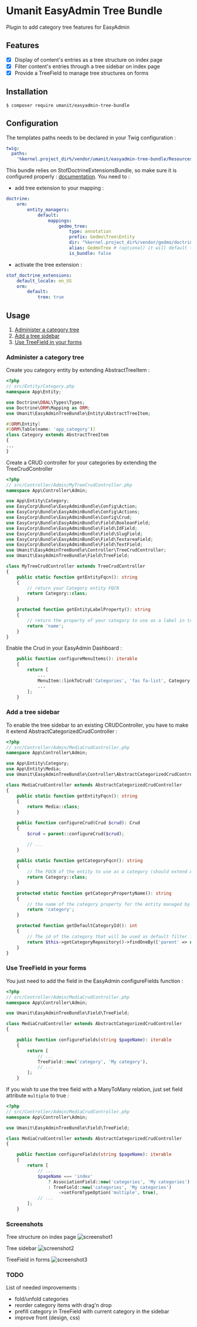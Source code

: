 # Umanit EasyAdmin Tree Bundle

Plugin to add category tree features for EasyAdmin

## Features

- [x] Display of content's entries as a tree structure on index page
- [x] Filter content's entries through a tree sidebar on index page
- [x] Provide a TreeField to manage tree structures on forms

## Installation

`$ composer require umanit/easyadmin-tree-bundle`

## Configuration

The templates paths needs to be declared in your Twig configuration :

```yaml
twig:
  paths:
    '%kernel.project_dir%/vendor/umanit/easyadmin-tree-bundle/Resources/views': UmanitEasyAdminTreeBundle
```

This bundle relies on StofDoctrineExtensionsBundle, so make sure it is configured properly : [documentation](https://symfony.com/bundles/StofDoctrineExtensionsBundle/current/index.html). 
You need to :
* add tree extension to your mapping : 
```yaml
doctrine:
    orm:
        entity_managers:
            default:
                mappings:
                    gedmo_tree:
                        type: annotation
                        prefix: Gedmo\Tree\Entity
                        dir: "%kernel.project_dir%/vendor/gedmo/doctrine-extensions/src/Tree/Entity"
                        alias: GedmoTree # (optional) it will default to the name set for the mapping
                        is_bundle: false
```
* activate the tree extension :
```yaml
stof_doctrine_extensions:
    default_locale: en_US
    orm:
        default:
            tree: true
```

## Usage

1. [Administer a category tree](#administer-a-category-tree)
1. [Add a tree sidebar](#add-a-tree-sidebar)
1. [Use TreeField in your forms](#use-treefield-in-your-forms)

### Administer a category tree

Create you category entity by extending AbstractTreeItem :

```php
<?php
// src/Entity/Category.php
namespace App\Entity;

use Doctrine\DBAL\Types\Types;
use Doctrine\ORM\Mapping as ORM;
use Umanit\EasyAdminTreeBundle\Entity\AbstractTreeItem;

#[ORM\Entity]
#[ORM\Table(name: 'app_category')]
class Category extends AbstractTreeItem
{
...
}
```

Create a CRUD controller for your categories by extending the TreeCrudController
```php
<?php
// src/Controller/Admin/MyTreeCrudController.php
namespace App\Controller\Admin;

use App\Entity\Category;
use EasyCorp\Bundle\EasyAdminBundle\Config\Action;
use EasyCorp\Bundle\EasyAdminBundle\Config\Actions;
use EasyCorp\Bundle\EasyAdminBundle\Config\Crud;
use EasyCorp\Bundle\EasyAdminBundle\Field\BooleanField;
use EasyCorp\Bundle\EasyAdminBundle\Field\IdField;
use EasyCorp\Bundle\EasyAdminBundle\Field\SlugField;
use EasyCorp\Bundle\EasyAdminBundle\Field\TextareaField;
use EasyCorp\Bundle\EasyAdminBundle\Field\TextField;
use Umanit\EasyAdminTreeBundle\Controller\TreeCrudController;
use Umanit\EasyAdminTreeBundle\Field\TreeField;

class MyTreeCrudController extends TreeCrudController
{
    public static function getEntityFqcn(): string
    {
        // return your Category entity FQCN
        return Category::class;
    }

    protected function getEntityLabelProperty(): string
    {
        // return the property of your category to use as a label in tree display
        return 'name';
    }
}
```

Enable the Crud in your EasyAdmin Dashboard : 

```php
    public function configureMenuItems(): iterable
    {
        return [
            ...
            MenuItem::linkToCrud('Categories', 'fas fa-list', Category::class),
            ...
        ];
    }
```

### Add a tree sidebar

To enable the tree sidebar to an existing CRUDController, you have to make it extend AbstractCategorizedCrudController :

```php
<?php
// src/Controller/Admin/MediaCrudController.php
namespace App\Controller\Admin;

use App\Entity\Category;
use App\Entity\Media;
use Umanit\EasyAdminTreeBundle\Controller\AbstractCategorizedCrudController;

class MediaCrudController extends AbstractCategorizedCrudController
{
    public static function getEntityFqcn(): string
    {
        return Media::class;
    }

    public function configureCrud(Crud $crud): Crud
    {
        $crud = parent::configureCrud($crud);

        // ...
    }
    
    public static function getCategoryFqcn(): string
    {
        // The FQCN of the entity to use as a category (should extend AbstractTreeItem)
        return Category::class;
    }

    protected static function getCategoryPropertyName(): string
    {
        // the name of the category property for the entity managed by this CRUDController
        return 'category';
    }

    protected function getDefaultCategoryId(): int
    {
        // The id of the category that will be used as default filter for the index page of your CRUD 
        return $this->getCategoryRepository()->findOneBy(['parent' => null])->getId();
    }
}
```

### Use TreeField in your forms

You just need to add the field in the EasyAdmin configureFields function : 

```php
<?php
// src/Controller/Admin/MediaCrudController.php
namespace App\Controller\Admin;

use Umanit\EasyAdminTreeBundle\Field\TreeField;

class MediaCrudController extends AbstractCategorizedCrudController
{

    public function configureFields(string $pageName): iterable
    {
        return [
            // ...
            TreeField::new('category', 'My category'),
            // ...
        ];
    }
```

If you wish to use the tree field with a ManyToMany relation, just set field attribute `multiple` to true :
```php
<?php
// src/Controller/Admin/MediaCrudController.php
namespace App\Controller\Admin;

use Umanit\EasyAdminTreeBundle\Field\TreeField;

class MediaCrudController extends AbstractCategorizedCrudController
{

    public function configureFields(string $pageName): iterable
    {
        return [
            // ...
            $pageName === 'index'
                ? AssociationField::new('categories', 'My categories')
                : TreeField::new('categories', 'My categories')
                    ->setFormTypeOption('multiple', true),
            // ...
        ];
    }
```

### Screenshots
Tree structure on index page
![screenshot1](doc/screenshots/1.jpg "Content's entries as a tree structure")

Tree sidebar
![screenshot2](doc/screenshots/2.jpg "Tree sidebar")

TreeField in forms
![screenshot3](doc/screenshots/3.jpg "TreeField on forms")

### TODO 

List of needed improvements : 
- fold/unfold categories
- reorder category items with drag'n drop
- prefill category in TreeField with current category in the sidebar
- improve front (design, css)